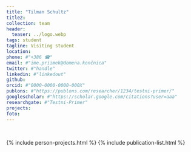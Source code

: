```yaml
---
title: "Tilman Schultz"
title2: 
collection: team
header:
  teaser: ../logo.webp 
tags: student
tagline: Visiting student
location: 
phone: #"+386 ☎"
email: #"ime.priimek@domena.končnica"
twitter: #"handle"
linkedin: #"linkedout"
github: 
orcid: #"0000-0000-0000-000X"
publons: #"https://publons.com/researcher/1234/testni-primer/"
googlescholar: #"https://scholar.google.com/citations?user=aaa"
researchgate: #"Testni-Primer"
projects: 
foto: 
---
```


<br>

{% include person-projects.html %}
{% include publication-list.html %}